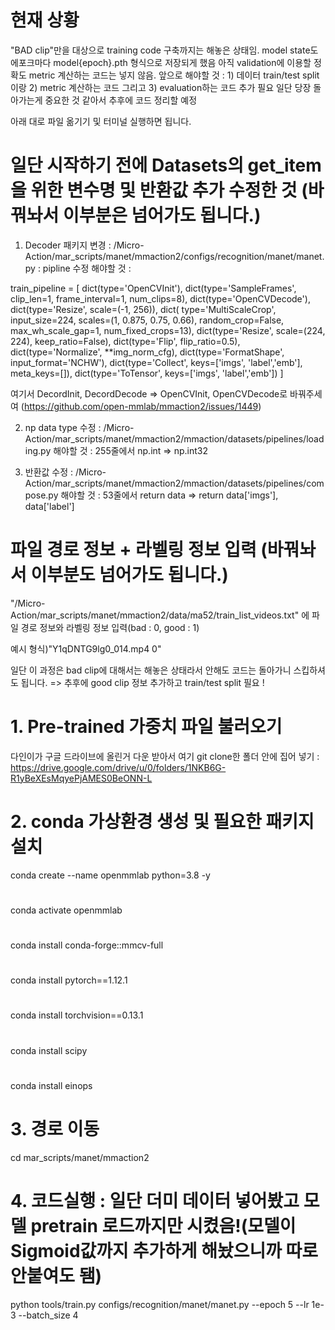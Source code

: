 # 현재 상황
"BAD clip"만을 대상으로 training code 구축까지는 해놓은 상태임. model state도 에포크마다 model{epoch}.pth 형식으로 저장되게 했음 아직 validation에 이용할 정확도 metric 계산하는 코드는 넣지 않음. 
앞으로 해야할 것 : 1) 데이터 train/test split이랑 2) metric 계산하는 코드 그리고 3) evaluation하는 코드 추가 필요
일단 당장 돌아가는게 중요한 것 같아서 추후에 코드 정리할 예정

아래 대로 파일 옮기기 및 터미널 실행하면 됩니다.

# 일단 시작하기 전에 Datasets의 get_item을 위한 변수명 및 반환값 추가 수정한 것 (바꿔놔서 이부분은 넘어가도 됩니다.)
1) Decoder 패키지 변경 : /Micro-Action/mar_scripts/manet/mmaction2/configs/recognition/manet/manet.py : pipline 수정 
해야할 것 : 

train_pipeline = [
    dict(type='OpenCVInit'),
    dict(type='SampleFrames', 
         clip_len=1,
         frame_interval=1,
         num_clips=8),
    dict(type='OpenCVDecode'),
    dict(type='Resize', 
         scale=(-1, 256)),
    dict(
        type='MultiScaleCrop',
        input_size=224,
        scales=(1, 0.875, 0.75, 0.66),
        random_crop=False,
        max_wh_scale_gap=1,
        num_fixed_crops=13),
    dict(type='Resize', scale=(224, 224), keep_ratio=False),
    dict(type='Flip', flip_ratio=0.5),
    dict(type='Normalize', **img_norm_cfg),
    dict(type='FormatShape', input_format='NCHW'),
    dict(type='Collect', keys=['imgs', 'label','emb'], meta_keys=[]),
    dict(type='ToTensor', keys=['imgs', 'label','emb'])
]

여기서 DecordInit, DecordDecode  => OpenCVInit, OpenCVDecode로 바꿔주세여  (https://github.com/open-mmlab/mmaction2/issues/1449)

2) np data type 수정 : /Micro-Action/mar_scripts/manet/mmaction2/mmaction/datasets/pipelines/loading.py
해야할 것 : 255줄에서 np.int => np.int32

3) 반환값 수정 : /Micro-Action/mar_scripts/manet/mmaction2/mmaction/datasets/pipelines/compose.py 
해야할 것 : 53줄에서 return data => return data['imgs'], data['label']

# 파일 경로 정보 + 라벨링 정보 입력 (바꿔놔서 이부분도 넘어가도 됩니다.)
"/Micro-Action/mar_scripts/manet/mmaction2/data/ma52/train_list_videos.txt" 에 파일 경로 정보와 라벨링 정보 입력(bad : 0, good : 1) 

예시 형식)"Y1qDNTG9lg0_014.mp4 0"

일단 이 과정은 bad clip에 대해서는 해놓은 상태라서 안해도 코드는 돌아가니 스킵하셔도 됩니다.
=> 추후에 good clip 정보 추가하고 train/test split 필요 !

# 1. Pre-trained 가중치 파일 불러오기
다인이가 구글 드라이브에 올린거 다운 받아서 여기 git clone한 폴더 안에 집어 넣기 : https://drive.google.com/drive/u/0/folders/1NKB6G-R1yBeXEsMqyePjAMES0BeONN-L 

# 2. conda 가상환경 생성 및 필요한 패키지 설치
conda create --name openmmlab python=3.8 -y
#
conda activate openmmlab
#
conda install conda-forge::mmcv-full
#
conda install pytorch==1.12.1
#
conda install torchvision==0.13.1
#
conda install scipy
#
conda install einops

# 3. 경로 이동
cd mar_scripts/manet/mmaction2

# 4. 코드실행 : 일단 더미 데이터 넣어봤고 모델 pretrain 로드까지만 시켰음!(모델이 Sigmoid값까지 추가하게 해놨으니까 따로 안붙여도 됌)
python tools/train.py configs/recognition/manet/manet.py --epoch 5 --lr 1e-3 --batch_size 4